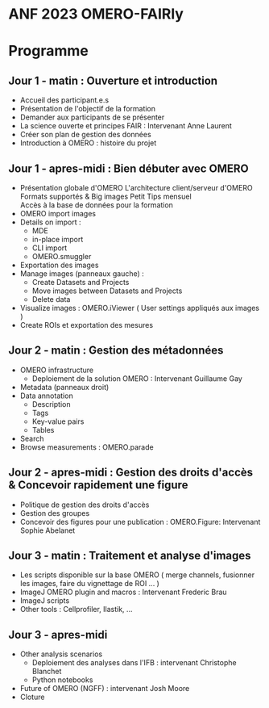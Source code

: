 # ANF 2023 OMERO-FAIRly
# Programme

## Jour 1 - matin : Ouverture et introduction
- Accueil des participant.e.s
- Présentation de l'objectif de la formation
- Demander aux participants de se présenter 
- La science ouverte et principes FAIR : Intervenant Anne Laurent
- Créer son plan de gestion des données
- Introduction à OMERO : histoire du projet

## Jour 1 - apres-midi : Bien débuter avec OMERO
- Présentation globale d'OMERO 
    	L'architecture client/serveur d'OMERO 	
      Formats supportés & Big images
      Petit Tips mensuel	
      Accès à la base de données pour la formation
- OMERO import images
- Details on import : 
  - MDE
  - in-place import
  - CLI import
  - OMERO.smuggler
- Exportation des images
- Manage images (panneaux gauche) :
  - Create Datasets and Projects
  - Move images between Datasets and Projects
  - Delete data
- Visualize images : OMERO.iViewer ( User settings appliqués aux images )
- Create ROIs et exportation des mesures

## Jour 2 - matin : Gestion des métadonnées
- OMERO infrastructure
  - Deploiement de la solution OMERO : Intervenant Guillaume Gay
- Metadata (panneaux droit)
- Data annotation
  - Description
  - Tags
  - Key-value pairs
  - Tables
- Search
- Browse measurements : OMERO.parade

## Jour 2 - apres-midi : Gestion des droits d'accès & Concevoir rapidement une figure
- Politique de gestion des droits d'accès
- Gestion des groupes
- Concevoir des figures pour une publication : OMERO.Figure: Intervenant Sophie Abelanet

## Jour 3 - matin : Traitement et analyse d'images
- Les scripts disponible sur la base OMERO ( merge channels, fusionner les images, faire du vignettage de ROI ... )
- ImageJ OMERO plugin and macros : Intervenant Frederic Brau
- ImageJ scripts
- Other tools : Cellprofiler, Ilastik, ...

## Jour 3 - apres-midi
- Other analysis scenarios
  - Deploiement des analyses dans l'IFB : intervenant Christophe Blanchet
  - Python notebooks
- Future of OMERO (NGFF) : intervenant Josh Moore
- Cloture
